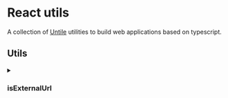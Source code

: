 # React utils

A collection of [Untile](https://github.com/untile) utilities to build web
applications based on typescript.

## Utils

<details>
  <summary><h3>isExternalUrl</h3></summary>

  This function checks if the string path is an external url.

  #### Type

  ```tsx
  isExternalUrl(url: string): boolean
  ```

  #### Usage

  ```jsx
  import { isExternalUrl } from '@untile/react-core/utils/is-external-url';

  isExternalUrl('http://foo.bar'); // true
  isExternalUrl('/foo/bar'); // false
  ```
</details>
